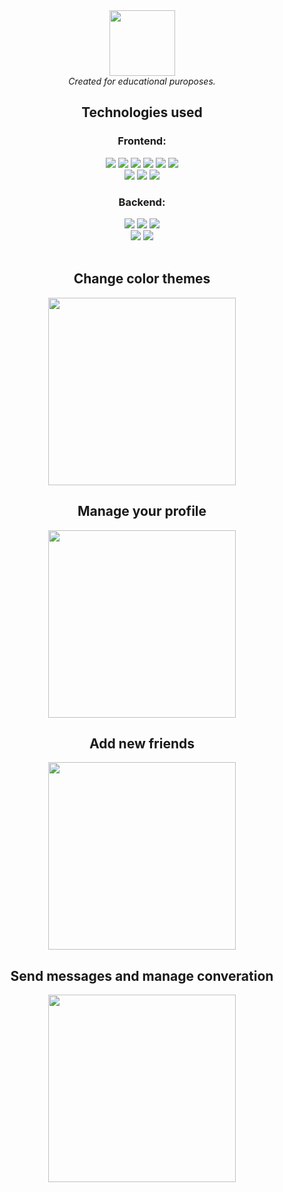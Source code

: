 <div align="center">
    <div>
    <img src="https://user-images.githubusercontent.com/66840812/161309695-1bf3f79f-a153-40d6-a343-dd600c2e3727.svg" style="height:105px"/>
    </div>
    <i>Created for educational puroposes.</i>
    <br/>
    <h2>Technologies used</h2>
    <h3>Frontend:</h3>
    <div>
        <img src="https://img.shields.io/badge/HTML5-E34F26?style=for-the-badge&logo=html5&logoColor=white" />
        <img src="https://img.shields.io/badge/Sass-CC6699?style=for-the-badge&logo=sass&logoColor=white" />
        <img src="https://img.shields.io/badge/TypeScript-007ACC?style=for-the-badge&logo=typescript&logoColor=white" />
        <img src="https://img.shields.io/badge/React-20232A?style=for-the-badge&logo=react&logoColor=61DAFB" />
        <img src="https://img.shields.io/badge/Redux-593D88?style=for-the-badge&logo=redux&logoColor=white" />
        <img src="https://img.shields.io/badge/React_Router-CA4245?style=for-the-badge&logo=react-router&logoColor=white" />
    </div>
    <div>
        <img src="https://img.shields.io/badge/Jest-C21325?style=for-the-badge&logo=jest&logoColor=white" />
        <img src="https://img.shields.io/badge/Cypress-17202C?style=for-the-badge&logo=cypress&logoColor=white" />
        <img src="https://img.shields.io/badge/Netlify-00C7B7?style=for-the-badge&logo=netlify&logoColor=white" />
    </div>
    <h3>Backend:</h3>
    <div>
        <img src="https://img.shields.io/badge/Node.js-339933?style=for-the-badge&logo=nodedotjs&logoColor=white" />
        <img src="https://img.shields.io/badge/Express.js-000000?style=for-the-badge&logo=express&logoColor=white" />
        <img src="https://img.shields.io/badge/MongoDB-4EA94B?style=for-the-badge&logo=mongodb&logoColor=white" />
    </div>
    <div>
        <img src="https://img.shields.io/badge/Postman-FF6C37?style=for-the-badge&logo=Postman&logoColor=white" />
        <img src="https://img.shields.io/badge/Vercel-000000?style=for-the-badge&logo=vercel&logoColor=white" />
    </div>
    <br/>
    <div>
        <h2>Change color themes</h2>
        <img src="https://user-images.githubusercontent.com/66840812/160699397-752dc494-0601-478f-9b33-dacf4c6c8142.jpg" style="height:300px;justify-self:center"/>
    </div>
    <div>
        <h2>Manage your profile</h2>
        <img src="https://user-images.githubusercontent.com/66840812/160700285-c1f5ccde-6340-4c03-b2d4-9f37e570fb31.jpg" style="height:300px;justify-self:center"/>
    </div>
    <div>
        <h2>Add new friends</h2>
        <img src="https://user-images.githubusercontent.com/66840812/160700406-6ce5854c-f859-4464-9f52-2e17864b8b62.jpg" style="height:300px;justify-self:center"/>
    </div>
    <div>
        <h2>Send messages and manage converation</h2>
        <img src="https://user-images.githubusercontent.com/66840812/160700479-8aaf444c-660e-4d0c-abca-16a391137017.jpg" style="height:300px;justify-self:center"/>
    </div>

</div>
